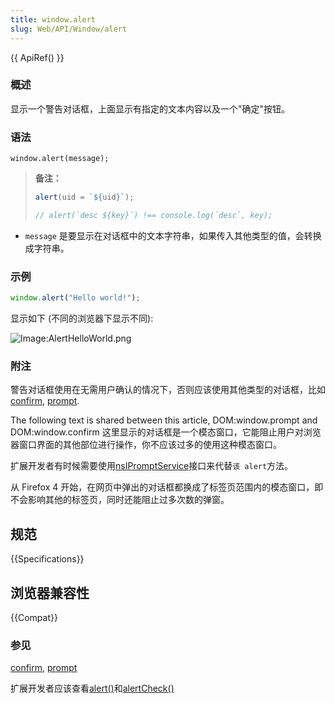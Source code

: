 ```yaml
---
title: window.alert
slug: Web/API/Window/alert
---
```

{{ ApiRef() }}

### 概述

显示一个警告对话框，上面显示有指定的文本内容以及一个"确定"按钮。

### 语法

```
window.alert(message);
```

> **备注：**
>
> ```js
> alert(uid = `${uid}`);
>
> // alert(`desc ${key}`) !== console.log(`desc`, key);
> ```

- `message` 是要显示在对话框中的文本字符串，如果传入其他类型的值，会转换成字符串。

### 示例

```js
window.alert("Hello world!");
```

显示如下 (不同的浏览器下显示不同):

![Image:AlertHelloWorld.png](/@api/deki/files/30/=AlertHelloWorld.png)

### 附注

警告对话框使用在无需用户确认的情况下，否则应该使用其他类型的对话框，比如[confirm](/zh-CN/DOM/window.confirm), [prompt](/zh-CN/DOM/window.prompt).

The following text is shared between this article, DOM:window\.prompt and DOM:window\.confirm 这里显示的对话框是一个模态窗口，它能阻止用户对浏览器窗口界面的其他部位进行操作，你不应该过多的使用这种模态窗口。

扩展开发者有时候需要使用[nsIPromptService](/zh-CN/nsIPromptService)接口来代替`该 alert`方法。

从 Firefox 4 开始，在网页中弹出的对话框都换成了标签页范围内的模态窗口，即不会影响其他的标签页，同时还能阻止过多次数的弹窗。

## 规范

{{Specifications}}

## 浏览器兼容性

{{Compat}}

### 参见

[confirm](/zh-CN/docs/Web/API/Window/confirm), [prompt](/zh-CN/docs/Web/API/Window/prompt)

扩展开发者应该查看[alert()](/zh-CN/nsIPromptService#alert)和[alertCheck()](/zh-CN/nsIPromptService#alert)
